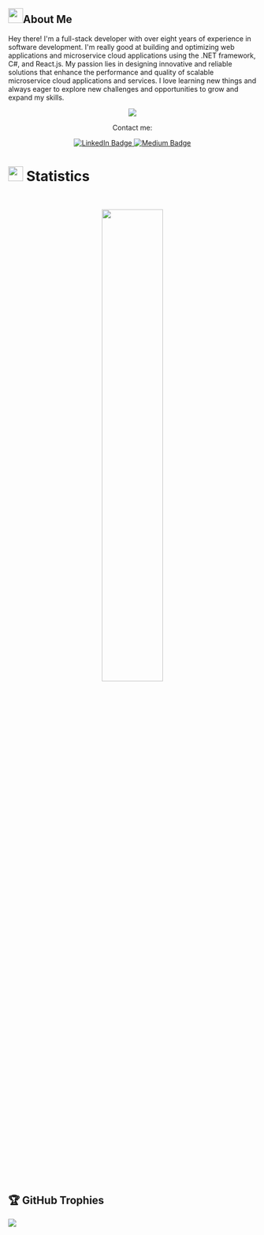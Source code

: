 ## <img src="https://user-images.githubusercontent.com/82110564/189553856-2e7f8f30-80b4-484f-bfaa-9e5eb10f24e5.gif" width="30">About Me

Hey there! I'm a full-stack developer with over eight years of experience in software development. I'm really good at building and optimizing web applications and microservice cloud applications using the .NET framework, C#, and React.js. My passion lies in designing innovative and reliable solutions that enhance the performance and quality of scalable microservice cloud applications and services. I love learning new things and always eager to explore new challenges and opportunities to grow and expand my skills.
<p align="center">
  <a href="https://github.com/hodaSedighi/readme-typing-svg"><img src="https://readme-typing-svg.herokuapp.com?lines=Hi,+I'm+Hoda;I+love+Programming;I+love+React+.NET+C#;I+love+learning.;I+love+spreading+knowledge.;&center=true&width=500&height=50"></a>
</p>
<p align="center">Contact me:</p>
<p>
<div align="center">
<a href="https://www.linkedin.com/in/hoda--sedighi/">
    <img src="https://img.shields.io/badge/LinkedIn-blue?style=for-the-badge&logo=linkedin&logoColor=white" alt="LinkedIn Badge"/>
</a>
<a href="https://medium.com/@hoda_sedighi">
    <img src="https://img.shields.io/badge/Medium-12100E?style=for-the-badge&logo=medium&logoColor=white&link=https://medium.com/@hoda_sedighi" alt="Medium Badge"/>
</a>
</div>
</p>

# <img src="https://media4.giphy.com/media/MIGbtLZoVjbl0bYbAd/giphy.gif?cid=ecf05e472t2h0i8d7dcjaoau9iqtchhr899hxmpxzzgc7lyw&rid=giphy.gif" width="30"> Statistics

<br/>
<p align="center">
<!--      <img width="49.5%" src="https://github-readme-stats.vercel.app/api?username=hodasedighi&show_icons=true&include_all_commits=true&theme=radical&hide_border=true"> -->
    <img width="49.5%" src="https://github-readme-streak-stats.herokuapp.com/?user=hodasedighi&theme=radical">	
</p>
<br>

<!-- [![Hoda's github activity graph](https://github-readme-activity-graph.vercel.app/graph?username=hodasedighi&theme=react)](https://github.com/hodasedighi/github-readme-activity-graph) -->

<!-- <p align="center">
    <img width="49.5%" src="https://github-readme-stats.vercel.app/api/top-langs/?username=hodasedighi&theme=radical&bg_color=282828&hide_border=true&include_all_commits=true&count_private=true&layout=compact">

</p> -->

## 🏆 GitHub Trophies
<!--      ![](https://github-trophies.vercel.app/?username=hodasedighi&&rank=S,AA,SSS,SS,SECRET)  -->
![](https://github-profile-trophy.vercel.app/?username=hodasedighi&theme=dracula&no-frame=false&no-bg=false&margin-w=4&&rank=S,AA,A,AAA,SSS,SS,SECRET)

